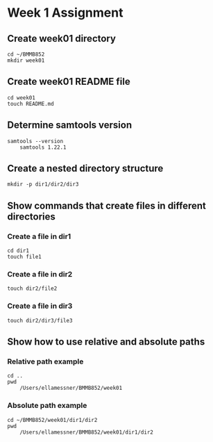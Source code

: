 # Week 1 Assignment

## Create week01 directory
```
cd ~/BMMB852
mkdir week01
```

## Create week01 README file
```
cd week01
touch README.md
```

## Determine samtools version
```
samtools --version
    samtools 1.22.1
```

## Create a nested directory structure
```
mkdir -p dir1/dir2/dir3
```
## Show commands that create files in different directories
### Create a file in dir1
```
cd dir1
touch file1
```

### Create a file in dir2
```
touch dir2/file2
```

### Create a file in dir3
```
touch dir2/dir3/file3
```

## Show how to use relative and absolute paths
### Relative path example
```
cd ..
pwd
    /Users/ellamessner/BMMB852/week01
```
### Absolute path example
```
cd ~/BMMB852/week01/dir1/dir2
pwd
    /Users/ellamessner/BMMB852/week01/dir1/dir2
```